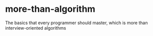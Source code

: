 # more-than-algorithm
The basics that every programmer should master, which is more than interview-oriented algorithms
